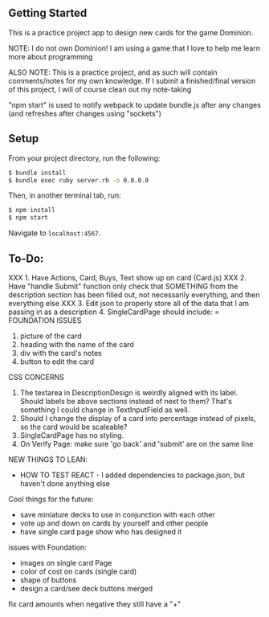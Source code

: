## Getting Started

This is a practice project app to design new cards for the game Dominion.

NOTE: I do not own Dominion!  I am using a game that I love to help me learn more about programming

ALSO NOTE: This is a practice project, and as such will contain comments/notes for my own knowledge. If I submit a finished/final version of this project, I will of course clean out my note-taking

"npm start" is used to notify webpack to update bundle.js after any changes (and refreshes after changes using "sockets")

## Setup

From your project directory, run the following:

```sh
$ bundle install
$ bundle exec ruby server.rb -o 0.0.0.0
```

Then, in another terminal tab, run:

```sh
$ npm install
$ npm start
```

Navigate to `localhost:4567`.

## To-Do:
XXX 1. Have Actions, Card, Buys, Text show up on card (Card.js)
XXX 2. Have "handle Submit" function only check that SOMETHING from the description section has been filled out, not necessarily everything, and then everything else
XXX 3. Edit json to properly store all of the data that I am passing in as a description
4. SingleCardPage should include: = FOUNDATION ISSUES
  1. picture of the card
  2. heading with the name of the card
  3. div with the card's notes
  4. button to edit the card

CSS CONCERNS
1. The textarea in DescriptionDesign is weirdly aligned with its label.  Should labels be above sections instead of next to them?  That's something I could change in TextInputField as well.
2. Should I change the display of a card into percentage instead of pixels, so the card would be scaleable?
3. SingleCardPage has no styling.
4. On Verify Page: make sure 'go back' and 'submit' are on the same line


NEW THINGS TO LEAN:
  - HOW TO TEST REACT - I added dependencies to package.json, but haven't done anything else

Cool things for the future:
- save miniature decks to use in conjunction with each other
- vote up and down on cards by yourself and other people
- have single card page show who has designed it


issues with Foundation:
- images on single card Page
- color of cost on cards (single card)
- shape of buttons
- design a card/see deck buttons merged

fix card amounts when negative they still have a "+"
